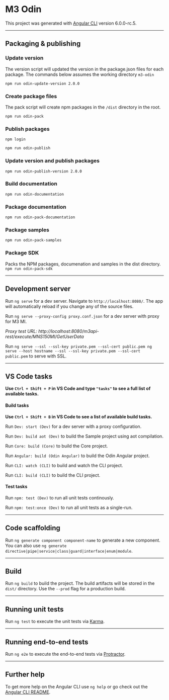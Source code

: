 # M3 Odin

This project was generated with [Angular CLI](https://github.com/angular/angular-cli) version 6.0.0-rc.5.

---

## Packaging & publishing

### Update version
The version script will updated the version in the package.json files for each package. The commands below assumes the working directory `m3-odin`


`npm run odin-update-version 2.0.0`

### Create package files
The pack script will create npm packages in the `/dist` directory in the root.

`npm run odin-pack`

### Publish packages
`npm login`

`npm run odin-publish`

### Update version and publish packages
`npm run odin-publish-version 2.0.0`

### Build documentation
`npm run odin-documentation`

### Package documentation
`npm run odin-pack-documentation`

### Package samples
`npm run odin-pack-samples`

### Package SDK
Packs the NPM packages, documenation and samples in the dist directory.
`npm run odin-pack-sdk`


---

## Development server

Run `ng serve` for a dev server. Navigate to `http://localhost:8080/`. The app will automatically reload if you change any of the source files.

Run `ng serve --proxy-config proxy.conf.json` for a dev server with proxy for M3 MI.

_Proxy test URL:
http://localhost:8080/m3api-rest/execute/MNS150MI/GetUserData_

Run
`ng serve --ssl --ssl-key private.pem --ssl-cert public.pem
ng serve --host hostname --ssl --ssl-key private.pem --ssl-cert public.pem` to serve with SSL.

---

## VS Code tasks
**Use `Ctrl + Shift + P` in VS Code and type `"tasks"` to see a full list of available tasks.**


#### Build tasks
**Use `Ctrl + Shift + B` in VS Code to see a list of available build tasks.**

Run `Dev: start (Dev)` for a dev server with a proxy configuration.

Run `Dev: build aot (Dev)` to build the Sample project using aot compilation.


Run `Core: build (Core)` to build the Core project.


Run `Angular: build (Odin Angular)` to build the Odin Angular project.


Run `CLI: watch (CLI)` to build and watch the CLI project.

Run `CLI: build (CLI)` to build the CLI project.


#### Test tasks
Run `npm: test (Dev)` to run all unit tests continously.

Run `npm: test:once (Dev)` to run all unit tests as a single-run.

---

## Code scaffolding

Run `ng generate component component-name` to generate a new component. You can also use `ng generate directive|pipe|service|class|guard|interface|enum|module`.

---

## Build

Run `ng build` to build the project. The build artifacts will be stored in the `dist/` directory. Use the `--prod` flag for a production build.

---

## Running unit tests

Run `ng test` to execute the unit tests via [Karma](https://karma-runner.github.io).

---

## Running end-to-end tests

Run `ng e2e` to execute the end-to-end tests via [Protractor](http://www.protractortest.org/).

---

## Further help

To get more help on the Angular CLI use `ng help` or go check out the [Angular CLI README](https://github.com/angular/angular-cli/blob/master/README.md).
